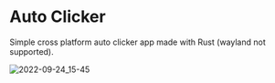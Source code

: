 # Auto Clicker

Simple cross platform auto clicker app made with Rust (wayland not supported).

![2022-09-24_15-45](https://user-images.githubusercontent.com/57030377/192083050-731ddc9e-3c0a-49e8-b991-c8d1e41cd7f5.png)
